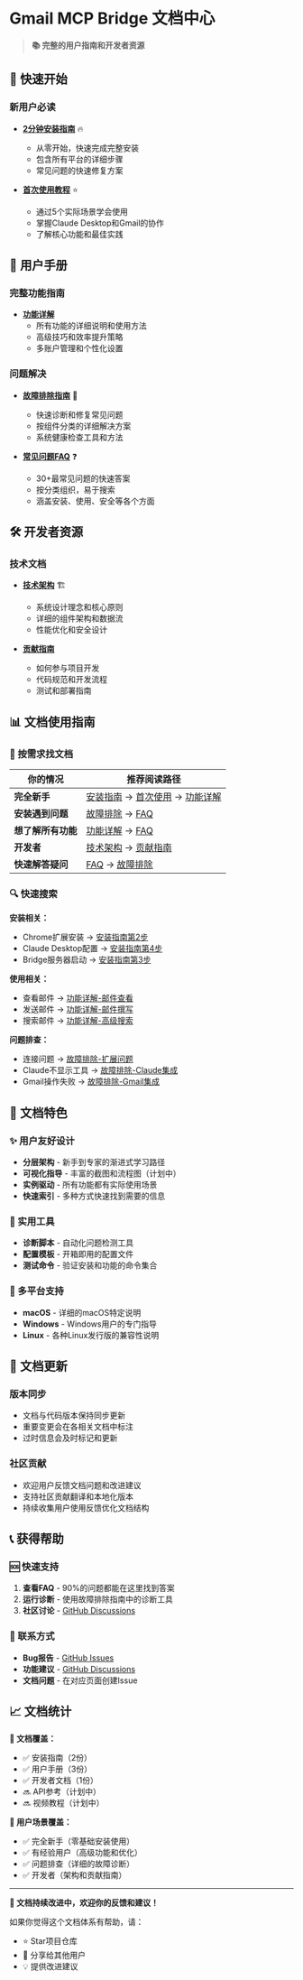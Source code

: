 # Gmail MCP Bridge 文档中心

> **📚 完整的用户指南和开发者资源**

## 🚀 快速开始

### 新用户必读
- **[2分钟安装指南](quick-start/installation.md)** 🔥
  - 从零开始，快速完成完整安装
  - 包含所有平台的详细步骤
  - 常见问题的快速修复方案

- **[首次使用教程](quick-start/first-use.md)** ⭐
  - 通过5个实际场景学会使用
  - 掌握Claude Desktop和Gmail的协作
  - 了解核心功能和最佳实践

## 📖 用户手册

### 完整功能指南
- **[功能详解](user-guide/features.md)**
  - 所有功能的详细说明和使用方法
  - 高级技巧和效率提升策略
  - 多账户管理和个性化设置

### 问题解决
- **[故障排除指南](user-guide/troubleshooting.md)** 🔧
  - 快速诊断和修复常见问题
  - 按组件分类的详细解决方案
  - 系统健康检查工具和方法

- **[常见问题FAQ](user-guide/faq.md)** ❓
  - 30+最常见问题的快速答案
  - 按分类组织，易于搜索
  - 涵盖安装、使用、安全等各个方面

## 🛠️ 开发者资源

### 技术文档
- **[技术架构](developer/architecture.md)** 🏗️
  - 系统设计理念和核心原则
  - 详细的组件架构和数据流
  - 性能优化和安全设计

- **[贡献指南](../CONTRIBUTING.md)**
  - 如何参与项目开发
  - 代码规范和开发流程
  - 测试和部署指南

## 📊 文档使用指南

### 🎯 按需求找文档

| 你的情况 | 推荐阅读路径 |
|---------|-------------|
| **完全新手** | [安装指南](quick-start/installation.md) → [首次使用](quick-start/first-use.md) → [功能详解](user-guide/features.md) |
| **安装遇到问题** | [故障排除](user-guide/troubleshooting.md) → [FAQ](user-guide/faq.md) |
| **想了解所有功能** | [功能详解](user-guide/features.md) → [FAQ](user-guide/faq.md) |
| **开发者** | [技术架构](developer/architecture.md) → [贡献指南](../CONTRIBUTING.md) |
| **快速解答疑问** | [FAQ](user-guide/faq.md) → [故障排除](user-guide/troubleshooting.md) |

### 🔍 快速搜索

**安装相关：**
- Chrome扩展安装 → [安装指南第2步](quick-start/installation.md#第二步安装chrome扩展)
- Claude Desktop配置 → [安装指南第4步](quick-start/installation.md#第四步配置claude-desktop)
- Bridge服务器启动 → [安装指南第3步](quick-start/installation.md#第三步启动服务)

**使用相关：**
- 查看邮件 → [功能详解-邮件查看](user-guide/features.md#1-邮件列表和查看)
- 发送邮件 → [功能详解-邮件撰写](user-guide/features.md#3-邮件撰写和发送)
- 搜索邮件 → [功能详解-高级搜索](user-guide/features.md#高级搜索功能)

**问题排查：**
- 连接问题 → [故障排除-扩展问题](user-guide/troubleshooting.md#2-chrome扩展问题)
- Claude不显示工具 → [故障排除-Claude集成](user-guide/troubleshooting.md#1-claude-desktop集成问题)
- Gmail操作失败 → [故障排除-Gmail集成](user-guide/troubleshooting.md#3-gmail集成问题)

## 🎨 文档特色

### ✨ 用户友好设计
- **分层架构** - 新手到专家的渐进式学习路径
- **可视化指导** - 丰富的截图和流程图（计划中）
- **实例驱动** - 所有功能都有实际使用场景
- **快速索引** - 多种方式快速找到需要的信息

### 🔧 实用工具
- **诊断脚本** - 自动化问题检测工具
- **配置模板** - 开箱即用的配置文件
- **测试命令** - 验证安装和功能的命令集合

### 📱 多平台支持
- **macOS** - 详细的macOS特定说明
- **Windows** - Windows用户的专门指导
- **Linux** - 各种Linux发行版的兼容性说明

## 🔄 文档更新

### 版本同步
- 文档与代码版本保持同步更新
- 重要变更会在各相关文档中标注
- 过时信息会及时标记和更新

### 社区贡献
- 欢迎用户反馈文档问题和改进建议
- 支持社区贡献翻译和本地化版本
- 持续收集用户使用反馈优化文档结构

## 📞 获得帮助

### 🆘 快速支持
1. **查看FAQ** - 90%的问题都能在这里找到答案
2. **运行诊断** - 使用故障排除指南中的诊断工具
3. **社区讨论** - [GitHub Discussions](https://github.com/cafferychen777/gmail-mcp/discussions)

### 💬 联系方式
- **Bug报告** - [GitHub Issues](https://github.com/cafferychen777/gmail-mcp/issues)
- **功能建议** - [GitHub Discussions](https://github.com/cafferychen777/gmail-mcp/discussions)
- **文档问题** - 在对应页面创建Issue

## 📈 文档统计

**📄 文档覆盖：**
- ✅ 安装指南（2份）
- ✅ 用户手册（3份）
- ✅ 开发者文档（1份）
- 🔜 API参考（计划中）
- 🔜 视频教程（计划中）

**🎯 用户场景覆盖：**
- ✅ 完全新手（零基础安装使用）
- ✅ 有经验用户（高级功能和优化）
- ✅ 问题排查（详细的故障诊断）
- ✅ 开发者（架构和贡献指南）

---

**📝 文档持续改进中，欢迎你的反馈和建议！**

如果你觉得这个文档体系有帮助，请：
- ⭐ Star项目仓库
- 📢 分享给其他用户
- 💡 提供改进建议